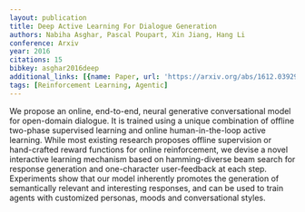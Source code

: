 ```yaml
---
layout: publication
title: Deep Active Learning For Dialogue Generation
authors: Nabiha Asghar, Pascal Poupart, Xin Jiang, Hang Li
conference: Arxiv
year: 2016
citations: 15
bibkey: asghar2016deep
additional_links: [{name: Paper, url: 'https://arxiv.org/abs/1612.03929'}]
tags: [Reinforcement Learning, Agentic]
---
```

We propose an online, end-to-end, neural generative conversational model for
open-domain dialogue. It is trained using a unique combination of offline
two-phase supervised learning and online human-in-the-loop active learning.
While most existing research proposes offline supervision or hand-crafted
reward functions for online reinforcement, we devise a novel interactive
learning mechanism based on hamming-diverse beam search for response generation
and one-character user-feedback at each step. Experiments show that our model
inherently promotes the generation of semantically relevant and interesting
responses, and can be used to train agents with customized personas, moods and
conversational styles.